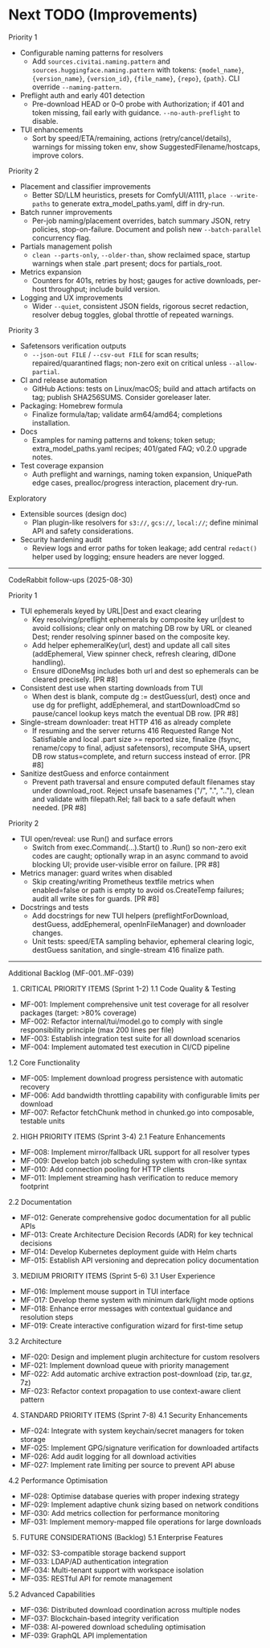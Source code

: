 # Next TODO (Improvements)

Priority 1
- Configurable naming patterns for resolvers
  - Add `sources.civitai.naming.pattern` and `sources.huggingface.naming.pattern` with tokens: `{model_name}`, `{version_name}`, `{version_id}`, `{file_name}`, `{repo}`, `{path}`. CLI override `--naming-pattern`.
- Preflight auth and early 401 detection
  - Pre-download HEAD or 0–0 probe with Authorization; if 401 and token missing, fail early with guidance. `--no-auth-preflight` to disable.
- TUI enhancements
  - Sort by speed/ETA/remaining, actions (retry/cancel/details), warnings for missing token env, show SuggestedFilename/hostcaps, improve colors.

Priority 2
- Placement and classifier improvements
  - Better SD/LLM heuristics, presets for ComfyUI/A1111, `place --write-paths` to generate extra_model_paths.yaml, diff in dry-run.
- Batch runner improvements
  - Per-job naming/placement overrides, batch summary JSON, retry policies, stop-on-failure. Document and polish new `--batch-parallel` concurrency flag.
- Partials management polish
  - `clean --parts-only`, `--older-than`, show reclaimed space, startup warnings when stale .part present; docs for partials_root.
- Metrics expansion
  - Counters for 401s, retries by host; gauges for active downloads, per-host throughput; include build version.
- Logging and UX improvements
  - Wider `--quiet`, consistent JSON fields, rigorous secret redaction, resolver debug toggles, global throttle of repeated warnings.

Priority 3
- Safetensors verification outputs
  - `--json-out FILE` / `--csv-out FILE` for scan results; repaired/quarantined flags; non-zero exit on critical unless `--allow-partial`.
- CI and release automation
  - GitHub Actions: tests on Linux/macOS; build and attach artifacts on tag; publish SHA256SUMS. Consider goreleaser later.
- Packaging: Homebrew formula
  - Finalize formula/tap; validate arm64/amd64; completions installation.
- Docs
  - Examples for naming patterns and tokens; token setup; extra_model_paths.yaml recipes; 401/gated FAQ; v0.2.0 upgrade notes.
- Test coverage expansion
  - Auth preflight and warnings, naming token expansion, UniquePath edge cases, prealloc/progress interaction, placement dry-run.

Exploratory
- Extensible sources (design doc)
  - Plan plugin-like resolvers for `s3://`, `gcs://`, `local://`; define minimal API and safety considerations.
- Security hardening audit
  - Review logs and error paths for token leakage; add central `redact()` helper used by logging; ensure headers are never logged.

---

CodeRabbit follow-ups (2025-08-30)

Priority 1
- TUI ephemerals keyed by URL|Dest and exact clearing
  - Key resolving/preflight ephemerals by composite key url|dest to avoid collisions; clear only on matching DB row by URL or cleaned Dest; render resolving spinner based on the composite key.
  - Add helper ephemeralKey(url, dest) and update all call sites (addEphemeral, View spinner check, refresh clearing, dlDone handling).
  - Ensure dlDoneMsg includes both url and dest so ephemerals can be cleared precisely. [PR #8]
- Consistent dest use when starting downloads from TUI
  - When dest is blank, compute dg := destGuess(url, dest) once and use dg for preflight, addEphemeral, and startDownloadCmd so pause/cancel lookup keys match the eventual DB row. [PR #8]
- Single-stream downloader: treat HTTP 416 as already complete
  - If resuming and the server returns 416 Requested Range Not Satisfiable and local .part size >= reported size, finalize (fsync, rename/copy to final, adjust safetensors), recompute SHA, upsert DB row status=complete, and return success instead of error. [PR #8]
- Sanitize destGuess and enforce containment
  - Prevent path traversal and ensure computed default filenames stay under download_root. Reject unsafe basenames ("/", ".", ".."), clean and validate with filepath.Rel; fall back to a safe default when needed. [PR #8]

Priority 2
- TUI open/reveal: use Run() and surface errors
  - Switch from exec.Command(...).Start() to .Run() so non-zero exit codes are caught; optionally wrap in an async command to avoid blocking UI; provide user-visible error on failure. [PR #8]
- Metrics manager: guard writes when disabled
  - Skip creating/writing Prometheus textfile metrics when enabled=false or path is empty to avoid os.CreateTemp failures; audit all write sites for guards. [PR #8]
- Docstrings and tests
  - Add docstrings for new TUI helpers (preflightForDownload, destGuess, addEphemeral, openInFileManager) and downloader changes.
  - Unit tests: speed/ETA sampling behavior, ephemeral clearing logic, destGuess sanitation, and single-stream 416 finalize path.

---

Additional Backlog (MF-001..MF-039)

1. CRITICAL PRIORITY ITEMS (Sprint 1-2)
1.1 Code Quality & Testing

- MF-001: Implement comprehensive unit test coverage for all resolver packages (target: >80% coverage)
- MF-002: Refactor internal/tui/model.go to comply with single responsibility principle (max 200 lines per file)
- MF-003: Establish integration test suite for all download scenarios
- MF-004: Implement automated test execution in CI/CD pipeline

1.2 Core Functionality

- MF-005: Implement download progress persistence with automatic recovery
- MF-006: Add bandwidth throttling capability with configurable limits per download
- MF-007: Refactor fetchChunk method in chunked.go into composable, testable units

2. HIGH PRIORITY ITEMS (Sprint 3-4)
2.1 Feature Enhancements

- MF-008: Implement mirror/fallback URL support for all resolver types
- MF-009: Develop batch job scheduling system with cron-like syntax
- MF-010: Add connection pooling for HTTP clients
- MF-011: Implement streaming hash verification to reduce memory footprint

2.2 Documentation

- MF-012: Generate comprehensive godoc documentation for all public APIs
- MF-013: Create Architecture Decision Records (ADR) for key technical decisions
- MF-014: Develop Kubernetes deployment guide with Helm charts
- MF-015: Establish API versioning and deprecation policy documentation

3. MEDIUM PRIORITY ITEMS (Sprint 5-6)
3.1 User Experience

- MF-016: Implement mouse support in TUI interface
- MF-017: Develop theme system with minimum dark/light mode options
- MF-018: Enhance error messages with contextual guidance and resolution steps
- MF-019: Create interactive configuration wizard for first-time setup

3.2 Architecture

- MF-020: Design and implement plugin architecture for custom resolvers
- MF-021: Implement download queue with priority management
- MF-022: Add automatic archive extraction post-download (zip, tar.gz, 7z)
- MF-023: Refactor context propagation to use context-aware client pattern

4. STANDARD PRIORITY ITEMS (Sprint 7-8)
4.1 Security Enhancements

- MF-024: Integrate with system keychain/secret managers for token storage
- MF-025: Implement GPG/signature verification for downloaded artifacts
- MF-026: Add audit logging for all download activities
- MF-027: Implement rate limiting per source to prevent API abuse

4.2 Performance Optimisation

- MF-028: Optimise database queries with proper indexing strategy
- MF-029: Implement adaptive chunk sizing based on network conditions
- MF-030: Add metrics collection for performance monitoring
- MF-031: Implement memory-mapped file operations for large downloads

5. FUTURE CONSIDERATIONS (Backlog)
5.1 Enterprise Features

- MF-032: S3-compatible storage backend support
- MF-033: LDAP/AD authentication integration
- MF-034: Multi-tenant support with workspace isolation
- MF-035: RESTful API for remote management

5.2 Advanced Capabilities

- MF-036: Distributed download coordination across multiple nodes
- MF-037: Blockchain-based integrity verification
- MF-038: AI-powered download scheduling optimisation
- MF-039: GraphQL API implementation

